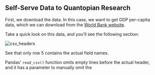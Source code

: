## Self-Serve Data to Quantopian Research
First, we download the data. In this case, we want to get GDP per-capita data, which we can download from the [World Bank website](https://data.worldbank.org/indicator/ny.gdp.pcap.cd).

Take a quick look on this data, and you'll see the following section:

![csv_headers](https://github.com/jaycode/p4f/raw/master/lessons/self-serve_data/csv_headers.png)

See that only row 5 contains the actual field names.

Pandas' `read_csv()` function omits empty lines before the actual header, and it has a parameter to manually omit the 
<!--stackedit_data:
eyJoaXN0b3J5IjpbLTYwNzIzNDA1MywtOTExOTQ4NTIsLTEyMD
cwOTI3NjRdfQ==
-->